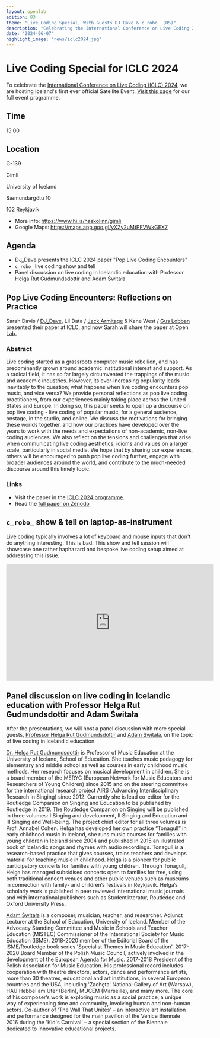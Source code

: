 ```yaml
---
layout: openlab
edition: 83
theme: "Live Coding Special, With Guests DJ_Dave & c_robo_ (US)"
description: "Celebrating the International Conference on Live Coding 2024"
date: "2024-06-07"
highlight_image: "news/iclc2024.jpg"
---
```


<script>
    import CaptionedImage from "../../components/Images/CaptionedImage.svelte"
</script>

<CaptionedImage
    src="news/iclc2024.jpg"
    alt="Celebrating the International Conference on Live Coding 2024"
    caption="Celebrating the International Conference on Live Coding 2024"/>

# Live Coding Special for ICLC 2024

To celebrate the [International Conference on Live Coding (ICLC) 2024](https://iclc.toplap.org/2024/), we are hosting Iceland's first ever official Satellite Event.
[Visit this page](/news/iclc2024) for our full event programme.

## Time
15:00

## Location
G-139

Gimli

University of Iceland

Sæmundargötu 10

102 Reykjavík

- More info: https://www.hi.is/haskolinn/gimli 
- Google Maps: https://maps.app.goo.gl/yXZy2uMtPFVWkGEX7

## Agenda

- DJ_Dave presents the ICLC 2024 paper "Pop Live Coding Encounters"
- `c_robo_` live coding show and tell
- Panel discussion on live coding in Icelandic education with Professor Helga Rut Gudmundsdottir and Adam Świtała
<!-- - Lil Data Workshop on Live Coding Artificial Life -->

## Pop Live Coding Encounters: Reflections on Practice

Sarah Davis / [DJ_Dave](https://www.instagram.com/dj_dave____), Lil Data / [Jack Armitage](/people#jack-armitage) & Kane West / [Gus Lobban](https://www.instagram.com/gus_bonito) presented their paper at ICLC, and now Sarah will share the paper at Open Lab.

### Abstract

Live coding started as a grassroots computer music rebellion, and has predominantly grown around academic institutional interest and support. As a radical field, it has so far largely circumvented the trappings of the music and academic industries. However, its ever-increasing popularity leads inevitably to the question; what happens when live coding encounters pop music, and vice versa? We provide personal reflections as pop live coding practitioners, from our experiences mainly taking place across the United States and Europe. In doing so, this paper seeks to open up a discourse on pop live coding - live coding of popular music, for a general audience, onstage, in the studio, and online. We discuss the motivations for bringing these worlds together, and how our practices have developed over the years to work with the needs and expectations of non-academic, non-live coding audiences. We also reflect on the tensions and challenges that arise when communicating live coding aesthetics, idioms and values on a larger scale, particularly in social media. We hope that by sharing our experiences, others will be encouraged to push pop live coding further, engage with broader audiences around the world, and contribute to the much-needed discourse around this timely topic.

### Links

- Visit the paper in the [ICLC 2024 programme](https://iclc.toplap.org/2024/program/6.html).
- Read the [full paper on Zenodo](https://zenodo.org/records/11350025)

## `c_robo_` show & tell on laptop-as-instrument

Live coding typically involves a lot of keyboard and mouse inputs that don't do anything interesting. This is bad. This show and tell session will showcase one rather haphazard and bespoke live coding setup aimed at addressing this issue.

<iframe width="560" height="315" src="https://www.youtube.com/embed/tPNngzRLs80" title="c_robo" frameborder="0" allow="accelerometer; autoplay; clipboard-write; encrypted-media; gyroscope; picture-in-picture; web-share" allowfullscreen></iframe>

<!-- ## Lil Data Workshop on Live Coding Artificial Life -->

## Panel discussion on live coding in Icelandic education with Professor Helga Rut Gudmundsdottir and Adam Świtała

After the presentations, we will host a panel discussion with more special guests, [Professor Helga Rut Gudmundsdottir](http://helgarut.hi.is) and [Adam Świtała](https://adamswitala.com/), on the topic of live coding in Icelandic education.

[Dr. Helga Rut Gudmundsdottir](http://helgarut.hi.is) is Professor of Music Education at the University of Iceland, School of Education. She teaches music pedagogy for elementary and middle school as well as courses in early childhood music methods. Her research focuses on musical development in children. She is a board member of the MERYC (European Network for Music Educators and Researchers of Young Children) since 2015 and on the steering committee for the international research project AIRS (Advancing Interdisciplinary Research in Singing) since 2012.
Currently she is lead co-editor for the Routledge Companion on Singing and Education to be published by Routledge in 2019. The Routledge Companion on Singing will be published in three volumes: I Singing and development, II Singing and Education and III Singing and Well-being. The project chief editor for all three volumes is Prof. Annabel Cohen.
Helga has developed her own practice “Tonagull” in early childhood music in Iceland, she runs music courses for families with young children in Iceland since 2004 and published in 2015 an illustrated book of Icelandic songs and rhymes with audio recordings. Tonagull is a research-based practice that gives courses, trains teachers and develops material for teaching music in childhood. Helga is a pioneer for public participatory concerts for families with young children. Through Tonagull, Helga has managed subsidised concerts open to families for free, using both traditional concert venues and other public venues such as museums in connection with family- and children’s festivals in Reykjavik.
Helga’s scholarly work is published in peer reviewed international music journals and with international publishers such as Studentlitteratur, Routledge and Oxford University Press.

[Adam Świtała](https://adamswitala.com/) is a composer, musician, teacher, and researcher. Adjunct Lecturer at the School of Education, University of Iceland. Member of the Advocacy Standing Committee and Music in Schools and Teacher Education (MISTEC) Commissioner of the International Society for Music Education (ISME). 2018-2020 member of the Editorial Board of the ISME/Routledge book series 'Specialist Themes in Music Education'. 2017-2020 Board Member of the Polish Music Council, actively involved in the development of the European Agenda for Music. 2017-2018 President of the Polish Association for Music Education. His professional record includes cooperation with theatre directors, actors, dance and performance artists, more than 30 theatres, educational and art institutions, in several European countries and the USA, including 'Zachęta' National Gallery of Art (Warsaw), HAU Hebbel am Ufer (Berlin), MUCEM (Marseille), and many more. The core of his composer’s work is exploring music as a social practice, a unique way of experiencing time and community, involving human and non-human actors. Co-author of 'The Wall That Unites' – an interactive art installation and performance designed for the main pavilion of the Venice Biennale 2016 during the 'Kid's Carnival' – a special section of the Biennale dedicated to innovative educational projects.

